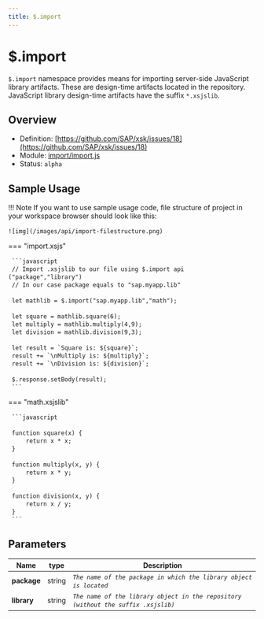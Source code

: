 ```yaml
---
title: $.import
---
```


$.import
===

`$.import` namespace provides means for importing server-side JavaScript library artifacts. These are design-time artifacts located in the repository. JavaScript library design-time artifacts have the suffix `*.xsjslib`.

## Overview

- Definition: [https://github.com/SAP/xsk/issues/18](https://github.com/SAP/xsk/issues/18)
- Module: [import/import.js](https://github.com/SAP/xsk/blob/main/modules/api/api-xsjs/src/main/resources/xsk/import/import.js)
- Status: `alpha`

## Sample Usage



!!! Note
    If you want to use sample usage code, file structure of project in your workspace browser should look like this:

    ![img](/images/api/import-filestructure.png)

=== "import.xsjs"

     ```javascript
     // Import .xsjslib to our file using $.import api ("package","library")
     // In our case package equals to "sap.myapp.lib"

     let mathlib = $.import("sap.myapp.lib","math");

     let square = mathlib.square(6);
     let multiply = mathlib.multiply(4,9);
     let division = mathlib.division(9,3);

     let result = `Square is: ${square}`;
     result += `\nMultiply is: ${multiply}`;
     result += `\nDivision is: ${division}`;

     $.response.setBody(result);   
     ```

=== "math.xsjslib"
     

     ```javascript
     
     function square(x) {
         return x * x;
     }

     function multiply(x, y) {
         return x * y;
     }

     function division(x, y) {
         return x / y;
     }
     ```

## Parameters

| Name  | type | Description |
| ------------- | ------------- | ------------- |
| **package**  | string  | _`The name of the package in which the library object is located`_ |
| **library**  | string  | _`The name of the library object in the repository (without the suffix .xsjslib)`_  |




 
